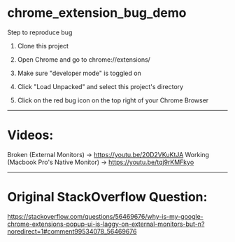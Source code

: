 # chrome_extension_bug_demo

Step to reproduce bug

1) Clone this project

2) Open Chrome and go to chrome://extensions/

3) Make sure "developer mode" is toggled on

4) Click "Load Unpacked" and select this project's directory

5) Click on the red bug icon on the top right of your Chrome Browser

-------------------------

# Videos: 

Broken (External Monitors) -> https://youtu.be/20D2VKuKtJA
Working (Macbook Pro's Native Monitor) -> https://youtu.be/tqj9rKMFkyo

-------------------------

# Original StackOverflow Question:

https://stackoverflow.com/questions/56469676/why-is-my-google-chrome-extensions-popup-ui-is-laggy-on-external-monitors-but-n?noredirect=1#comment99534078_56469676
